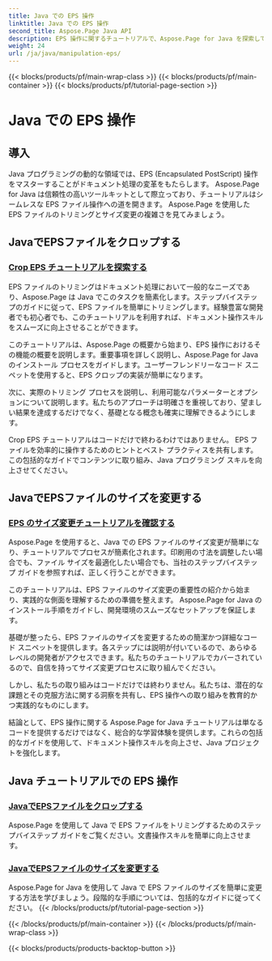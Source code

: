 ```yaml
---
title: Java での EPS 操作
linktitle: Java での EPS 操作
second_title: Aspose.Page Java API
description: EPS 操作に関するチュートリアルで、Aspose.Page for Java を探索してください。ステップバイステップのガイドに従って、EPS ファイルのトリミングとサイズ変更を簡単に行うことができ、ドキュメントのスキルを向上させます。
weight: 24
url: /ja/java/manipulation-eps/
---
```


{{< blocks/products/pf/main-wrap-class >}}
{{< blocks/products/pf/main-container >}}
{{< blocks/products/pf/tutorial-page-section >}}

# Java での EPS 操作


## 導入

Java プログラミングの動的な領域では、EPS (Encapsulated PostScript) 操作をマスターすることがドキュメント処理の変革をもたらします。 Aspose.Page for Java は信頼性の高いツールキットとして際立っており、チュートリアルはシームレスな EPS ファイル操作への道を開きます。 Aspose.Page を使用した EPS ファイルのトリミングとサイズ変更の複雑さを見てみましょう。

## JavaでEPSファイルをクロップする

### [Crop EPS チュートリアルを探索する](./crop/)

EPS ファイルのトリミングはドキュメント処理において一般的なニーズであり、Aspose.Page は Java でこのタスクを簡素化します。ステップバイステップのガイドに従って、EPS ファイルを簡単にトリミングします。経験豊富な開発者でも初心者でも、このチュートリアルを利用すれば、ドキュメント操作スキルをスムーズに向上させることができます。

このチュートリアルは、Aspose.Page の概要から始まり、EPS 操作におけるその機能の概要を説明します。重要事項を詳しく説明し、Aspose.Page for Java のインストール プロセスをガイドします。ユーザーフレンドリーなコード スニペットを使用すると、EPS クロップの実装が簡単になります。

次に、実際のトリミング プロセスを説明し、利用可能なパラメーターとオプションについて説明します。私たちのアプローチは明確さを重視しており、望ましい結果を達成するだけでなく、基礎となる概念も確実に理解できるようにします。

Crop EPS チュートリアルはコードだけで終わるわけではありません。 EPS ファイルを効率的に操作するためのヒントとベスト プラクティスを共有します。この包括的なガイドでコンテンツに取り組み、Java プログラミング スキルを向上させてください。

## JavaでEPSファイルのサイズを変更する

### [EPS のサイズ変更チュートリアルを確認する](./resize/)

Aspose.Page を使用すると、Java での EPS ファイルのサイズ変更が簡単になり、チュートリアルでプロセスが簡素化されます。印刷用の寸法を調整したい場合でも、ファイル サイズを最適化したい場合でも、当社のステップバイステップ ガイドを参照すれば、正しく行うことができます。

このチュートリアルは、EPS ファイルのサイズ変更の重要性の紹介から始まり、実践的な側面を理解するための準備を整えます。 Aspose.Page for Java のインストール手順をガイドし、開発環境のスムーズなセットアップを保証します。

基礎が整ったら、EPS ファイルのサイズを変更するための簡潔かつ詳細なコード スニペットを提供します。各ステップには説明が付いているので、あらゆるレベルの開発者がアクセスできます。私たちのチュートリアルでカバーされているので、自信を持ってサイズ変更プロセスに取り組んでください。

しかし、私たちの取り組みはコードだけでは終わりません。私たちは、潜在的な課題とその克服方法に関する洞察を共有し、EPS 操作への取り組みを教育的かつ実践的なものにします。

結論として、EPS 操作に関する Aspose.Page for Java チュートリアルは単なるコードを提供するだけではなく、総合的な学習体験を提供します。これらの包括的なガイドを使用して、ドキュメント操作スキルを向上させ、Java プロジェクトを強化します。
## Java チュートリアルでの EPS 操作
### [JavaでEPSファイルをクロップする](./crop/)
Aspose.Page を使用して Java で EPS ファイルをトリミングするためのステップバイステップ ガイドをご覧ください。文書操作スキルを簡単に向上させます。 
### [JavaでEPSファイルのサイズを変更する](./resize/)
Aspose.Page for Java を使用して Java で EPS ファイルのサイズを簡単に変更する方法を学びましょう。段階的な手順については、包括的なガイドに従ってください。
{{< /blocks/products/pf/tutorial-page-section >}}

{{< /blocks/products/pf/main-container >}}
{{< /blocks/products/pf/main-wrap-class >}}

{{< blocks/products/products-backtop-button >}}
